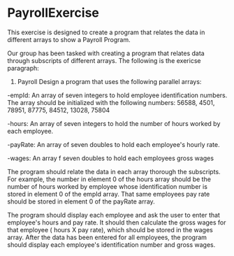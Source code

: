 # PayrollExercise
This exercise is designed to create a program that relates the data in different arrays to show a Payroll Program.

Our group has been tasked with creating a program that relates data through subscripts of different arrays. The following is the exericse paragraph:

1. Payroll
Design a program that uses the following parallel arrays:

-empId: An array of seven integers to hold employee identification numbers.
The array should be initialized with the following numbers: 56588, 4501, 78951, 87775, 84512, 13028, 75804

-hours: An array of seven integers to hold the number of hours worked by each employee.

-payRate: An array of seven doubles to hold each employee's hourly rate.

-wages: An array f seven doubles to hold each employees gross wages


The program should relate the data in each array thorough the subscripts. For example, the number in element 0 of the hours array should be the number of hours worked by employee whose identification number is stored in element 0 of the empId array. That same employees pay rate should be stored in element 0 of the payRate array.

The program should display each employee and ask the user to enter that employee's hours and pay rate. It should then calculate the gross wages for that employee ( hours X pay rate),  which should be stored in the wages array. After the data has been entered for all employees, the program should display each employee's identification number and gross wages.

